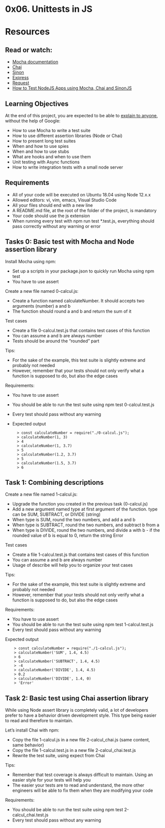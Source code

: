 # 0x06. Unittests in JS

# Resources

## Read or watch:

- [Mocha documentation](https://intranet.alxswe.com/rltoken/Gx5mfX41__cc2hwepcl0aA)
- [Chai](https://intranet.alxswe.com/rltoken/Rs3SrSdr9OxPp-4099A0cg)
- [Sinon](https://intranet.alxswe.com/rltoken/5KsW5N9sG3sGWW3z-jkNwA)
- [Express](https://intranet.alxswe.com/rltoken/Jq58SNUh8jcZqKoFcuOQdw)
- [Request](https://intranet.alxswe.com/rltoken/FcJfzr2jUJSj8Xp3z9L1wg)
- [How to Test NodeJS Apps using Mocha, Chai and SinonJS](https://intranet.alxswe.com/rltoken/HwB8gViDosy8znk7H9i4Pw)

## Learning Objectives

At the end of this project, you are expected to be able to [explain to anyone](https://intranet.alxswe.com/rltoken/Ge846tiklKJNUSNh60IR7w), without the help of Google:

- How to use Mocha to write a test suite
- How to use different assertion libraries (Node or Chai)
- How to present long test suites
- When and how to use spies
- When and how to use stubs
- What are hooks and when to use them
- Unit testing with Async functions
- How to write integration tests with a small node server

## Requirements

- All of your code will be executed on Ubuntu 18.04 using Node 12.x.x
- Allowed editors: vi, vim, emacs, Visual Studio Code
- All your files should end with a new line
- A README.md file, at the root of the folder of the project, is mandatory
- Your code should use the js extension
- When running every test with npm run test \*.test.js, everything should pass correctly without any warning or error

## Tasks 0: Basic test with Mocha and Node assertion library

Install Mocha using npm:

- Set up a scripts in your package.json to quickly run Mocha using npm test
- You have to use assert

Create a new file named 0-calcul.js:

- Create a function named calculateNumber. It should accepts two arguments (number) a and b
- The function should round a and b and return the sum of it

Test cases

- Create a file 0-calcul.test.js that contains test cases of this function
- You can assume a and b are always number
- Tests should be around the “rounded” part

Tips:

- For the sake of the example, this test suite is slightly extreme and probably not needed
- However, remember that your tests should not only verify what a function is supposed to do, but also the edge cases

Requirements:

- You have to use assert
- You should be able to run the test suite using npm test 0-calcul.test.js
- Every test should pass without any warning
- Expected output

        > const calculateNumber = require("./0-calcul.js");
        > calculateNumber(1, 3)
        > 4
        > calculateNumber(1, 3.7)
        > 5
        > calculateNumber(1.2, 3.7)
        > 5
        > calculateNumber(1.5, 3.7)
        > 6

## Task 1: Combining descriptions

Create a new file named 1-calcul.js:

- Upgrade the function you created in the previous task (0-calcul.js)
- Add a new argument named type at first argument of the function. type can be SUM, SUBTRACT, or DIVIDE (string)
- When type is SUM, round the two numbers, and add a and b
- When type is SUBTRACT, round the two numbers, and subtract b from a
- When type is DIVIDE, round the two numbers, and divide a with b - if the rounded value of b is equal to 0, return the string Error

Test cases

- Create a file 1-calcul.test.js that contains test cases of this function
- You can assume a and b are always number
- Usage of describe will help you to organize your test cases

Tips:

- For the sake of the example, this test suite is slightly extreme and probably not needed
- However, remember that your tests should not only verify what a function is supposed to do, but also the edge cases

Requirements:

- You have to use assert
- You should be able to run the test suite using npm test 1-calcul.test.js
- Every test should pass without any warning

Expected output

        > const calculateNumber = require("./1-calcul.js");
        > calculateNumber('SUM', 1.4, 4.5)
        > 6
        > calculateNumber('SUBTRACT', 1.4, 4.5)
        > -4
        > calculateNumber('DIVIDE', 1.4, 4.5)
        > 0.2
        > calculateNumber('DIVIDE', 1.4, 0)
        > 'Error'

## Task 2: Basic test using Chai assertion library

While using Node assert library is completely valid, a lot of developers prefer to have a behavior driven development style. This type being easier to read and therefore to maintain.

Let’s install Chai with npm:

- Copy the file 1-calcul.js in a new file 2-calcul_chai.js (same content, same behavior)
- Copy the file 1-calcul.test.js in a new file 2-calcul_chai.test.js
- Rewrite the test suite, using expect from Chai

Tips:

- Remember that test coverage is always difficult to maintain. Using an easier style for your tests will help you
- The easier your tests are to read and understand, the more other engineers will be able to fix them when they are modifying your code

Requirements:

- You should be able to run the test suite using npm test 2-calcul_chai.test.js
- Every test should pass without any warning
